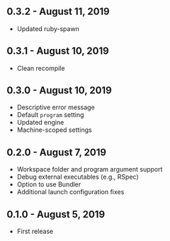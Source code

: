 ## 0.3.2 - August 11, 2019
- Updated ruby-spawn

## 0.3.1 - August 10, 2019
- Clean recompile

## 0.3.0 - August 10, 2019
- Descriptive error message
- Default `program` setting
- Updated engine
- Machine-scoped settings

## 0.2.0 - August 7, 2019
- Workspace folder and program argument support
- Debug external executables (e.g., RSpec)
- Option to use Bundler
- Additional launch configuration fixes

## 0.1.0 - August 5, 2019
- First release
